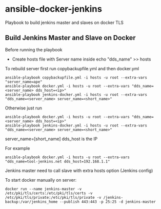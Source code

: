 # ansible-docker-jenkins
Playbook to build jenkins master and slaves on docker TLS

## Build Jenkins Master and Slave on Docker

Before running the playbook
- Create hosts file with Server name inside
echo "dds_name" >> hosts
 
To rebuild server first run copybackupfile.yml and then docker.yml
```
ansible-playbook copybackupfile.yml -i hosts -u root --extra-vars "server_name=ape"
ansible-playbook docker.yml -i hosts -u root --extra-vars "dds_name=<server_name> dds_host=<ip>"
ansible-playbook jenkins-docker.yml -i hosts -u root --extra-vars "dds_name=<server_name> server_name=<short_name>"
```
Otherwise just run
``` 
ansible-playbook docker.yml -i hosts -u root --extra-vars "dds_name=<server_name> dds_host=<ip>"
ansible-playbook jenkins-docker.yml -i hosts -u root --extra-vars "dds_name=<server_name> server_name=<short_name>"
```
server_name=[short_name]
dds_host is the IP

For example
```
ansible-playbook docker.yml -i hosts -u root --extra-vars "dds_name=tool-jenkins.net dds_host=192.168.1.1"
```

Jenkins master need to call slave with extra hosts option (Jenkins config)

To start docker manually on server:
```
docker run --name jenkins-master -v /etc/pki/tls/certs:/etc/pki/tls/certs -v /etc/pki/tls/private:/etc/pki/tls/private -v /jenkins-backup:/var/jenkins_home --publish 443:443 -p 25:25 -d jenkins-master
```

